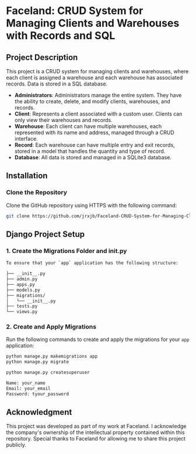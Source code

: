 # Faceland: CRUD System for Managing Clients and Warehouses with Records and SQL

## Project Description

This project is a CRUD system for managing clients and warehouses, where each client is assigned a warehouse and each warehouse has associated records. Data is stored in a SQL database.

- **Administrators**: Administrators manage the entire system. They have the ability to create, delete, and modify clients, warehouses, and records.
- **Client**: Represents a client associated with a custom user. Clients can only view their warehouses and records.
- **Warehouse**: Each client can have multiple warehouses, each represented with its name and address, managed through a CRUD interface.
- **Record**: Each warehouse can have multiple entry and exit records, stored in a model that handles the quantity and type of record.
- **Database**: All data is stored and managed in a SQLite3 database.



## Installation

### Clone the Repository

Clone the GitHub repository using HTTPS with the following command:

```bash
git clone https://github.com/jrxjb/Faceland-CRUD-System-for-Managing-Clients-and-Warehouses-with-Records-and-SQL.git
```

## Django Project Setup

### 1. Create the Migrations Folder and __init__.py

```bash
To ensure that your `app` application has the following structure:

├── __init__.py
├── admin.py
├── apps.py
├── models.py
├── migrations/
│   └── __init__.py
├── tests.py
└── views.py
```

### 2. Create and Apply Migrations

Run the following commands to create and apply the migrations for your `app` application:

```bash
python manage.py makemigrations app
python manage.py migrate

python manage.py createsuperuser

Name: your_name
Email: your_email
Password: tyour_password
```

## Acknowledgment

This project was developed as part of my work at Faceland. I acknowledge the company's ownership of the intellectual property contained within this repository. Special thanks to Faceland for allowing me to share this project publicly.
